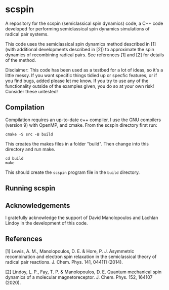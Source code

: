 # scspin
A repository for the scspin (semiclassical spin dynamics) code, a C++ code developed for performing semiclassical spin dynamics simulations of radical pair systems.

This code uses the semiclassical spin dynamics method described in [1] (with additional developments described in [2]) to approximate the spin dynamics of recombining radical pairs. See references [1] and [2] for details of the method.

Disclaimer: This code has been used as a testbed for a lot of ideas, so it's a little messy. If you want specific things tidied up or specfic features, or if you find bugs, added please let me know. If you try to use any of the functionality outside of the examples given, you do so at your own risk! Consider these untested!

## Compilation

Compilation requires an up-to-date c++ compiler, I use the GNU compilers (version 9) with OpenMP, and cmake. From the scspin directory first run:
```
cmake -S src -B build
```
This creates the makes files in a folder "build". Then change into this directory and run make.
```
cd build
make
```
This should create the `scspin` program file in the `build` directory.

## Running scspin



## Acknowledgements

I gratefully acknowledge the support of David Manolopoulos and Lachlan Lindoy in the development of this code.

## References
[1] Lewis, A. M., Manolopoulos, D. E. & Hore, P. J. Asymmetric recombination and electron spin relaxation in the semiclassical theory of radical pair reactions. J. Chem. Phys. 141, 044111 (2014).

[2] Lindoy, L. P., Fay, T. P. & Manolopoulos, D. E. Quantum mechanical spin dynamics of a molecular magnetoreceptor. J. Chem. Phys. 152, 164107 (2020).
